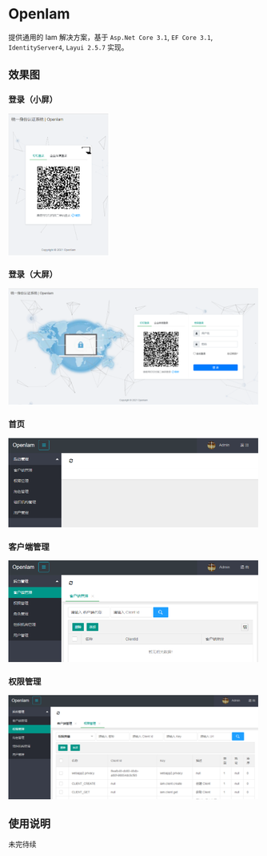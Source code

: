 # OpenIam
提供通用的 Iam 解决方案，基于 `Asp.Net Core 3.1`, `EF Core 3.1`, `IdentityServer4`, `Layui 2.5.7` 实现。

## 效果图
### 登录（小屏）
<img src="./Docs/smallScreen.png" width="200" ></img>

### 登录（大屏）
<img src="./Docs/largeScreen.png" width="500" ></img>

### 首页
<img src="./Docs/index.png" width="500" ></img>

### 客户端管理
<img src="./Docs/client.png" width="500" ></img>

### 权限管理
<img src="./Docs/permission.png" width="500" ></img>

## 使用说明
未完待续
